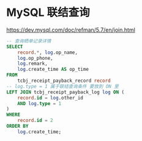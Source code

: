 # MySQL 联结查询

<https://dev.mysql.com/doc/refman/5.7/en/join.html>

```sql
-- 查询晒单记录详情
SELECT
    record.*, log.op_name,
    log.op_phone,
    log.remark,
    log.create_time AS op_time
FROM
    tcbj_receipt_payback_record record
-- log.type = 1 属于联结查询条件 要放到 ON 里
LEFT JOIN tcbj_receipt_payback_log log ON (
    record.id = log.other_id
    AND log.type = 1
)
WHERE
    record.id = 2
ORDER BY
    log.create_time;
```